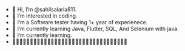 - 👋 Hi, I’m @sahilsalaria811.
- 👀 I’m interested in coding.
- 🌱 I’m a Software tester having 1+ year of experienece.
- 🌱 I’m currently learning Java, Flutter, SQL, And Selenium with java.
- 🌱 I’m currently learning.
- 💞️💞️💞️💞️💞️💞️💞️💞️💞️💞️💞️💞️💞️💞️💞️💞️💞️💞️💞️💞️💞️💞️💞️💞️💞️💞️💞️💞️💞️💞️💞️💞️💞️


<!---
sahilsalaria811/sahilsalaria811 is a ✨ special ✨ repository because its `README.md` (this file) appears on your GitHub profile.
You can click the Preview link to take a look at your changes.
--->
